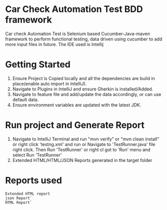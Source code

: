 # Car Check Automation Test BDD framework
Car check Automation Test is Selenium based Cucumber-Java-maven framework to perform functional testing, data driven using cucumber to add more input files in future.
The IDE used is Intellij 

# Getting Started

1. Ensure Project is Copied locally and all the dependencies are build in place(enable auto import in IntelliJ).
2. Navigate to Plugins in IntelliJ and ensure Gherkin is installed/Added.
3. Navigate to feature file and add/update the data accordingly, or can use default data.
4. Ensure environment variables are updated with the latest   JDK.


# Run project and Generate Report
1.  Navigate to IntelliJ Terminal and run "mvn verify" or "mvn clean install" or right click 'testng.xml' and run or
	Navigate to 'TestRunner.java' file right click. 
	Then Run 'TestRunner' or right cl
   got to 'Run' menu and select  Run 'TestRunner' 
2.  Extended HTML/HTML/JSON Reports generated in the target folder


# Reports used
	Extended HTML report
	json Report`
	HTML Report`
